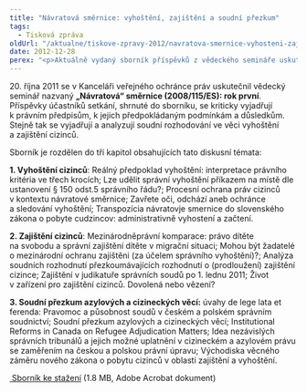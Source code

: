 ```yaml
---
title: "Návratová směrnice: vyhoštění, zajištění a soudní přezkum"
tags:
  - Tisková zpráva
oldUrl: "/aktualne/tiskove-zpravy-2012/navratova-smernice-vyhosteni-zajisteni-a-soudni-prezkum"
date: 2012-12-28
perex: "<p>Aktuálně vydaný sborník příspěvků z vědeckého semináře uskutečněného dne 20. října 2011 v Brně.</p>"
---
```


<!-- imported from the old website -->

<p>20. října 2011 se v Kanceláři veřejného ochránce práv uskutečnil vědecký seminář nazvaný <strong>„Návratová“ směrnice (2008/115/ES): rok první</strong>. Příspěvky účastníků setkání, shrnuté do sborníku, se kriticky vyjadřují k právním předpisům, k jejich předpokládaným podmínkám a důsledkům. Stejně tak se vyjadřují a analyzují soudní rozhodování ve věci vyhoštění a zajištění cizinců.</p><p>Sborník je rozdělen do tří kapitol obsahujících tato diskusní témata:</p><p><strong>1. Vyhoštění cizinců</strong>: Reálný předpoklad vyhoštění: interpretace právního kritéria ve třech krocích; Lze udělit správní vyhoštění příkazem na místě dle ustanovení § 150 odst.5 správního řádu?; Procesní ochrana práv cizinců v kontextu návratové směrnice; Zavřete oči, odchází aneb ochránce a sledování vyhoštění; Transpozícia návratovje smernice do slovenského zákona o pobyte cudzincov: administrativně vyhostení a začtení.</p><p><strong>2. Zajištění cizinců</strong>: Mezinárodněprávní komparace: právo dítěte na svobodu a správní zajištění dítěte v migrační situaci; Mohou být žadatelé o mezinárodní ochranu zajištěni (za účelem správního vyhoštění)?; Analýza soudních rozhodnutí přezkoumávajících rozhodnutí o (prodloužení) zajištění cizince; Zajištění v judikatuře správních soudů po 1. lednu 2011; Život v zařízení pro zajištění cizinců. Dovolená nebo vězení?</p><p><strong>3. Soudní přezkum azylových a cizineckých věcí:</strong> úvahy de lege lata et ferenda: Pravomoc a působnost soudů v českém a polském správním soudnictví; Soudní přezkum azylových a cizineckých věcí; Institutional Reforms in Canada on Refugee Adjudication Matters; Idea nezávislých správních tribunálů a jejich možné uplatnění v cizineckém a azylovém právu se zaměřením na českou a polskou právní úpravu; Východiska věcného záměru nového zákona o pobytu cizinců v oblasti zajištění a vyhoštění.</p><p><a title="Otevření do nového okna" href="/uploads-import/Publikace/Navratova_smernice_2011.pdf" target="_blank"> Sborník ke stažení</a> (1.8 MB, Adobe Acrobat dokument)</p>
